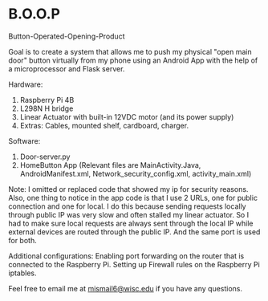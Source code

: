 # B.O.O.P
Button-Operated-Opening-Product

Goal is to create a system that allows me to push my physical "open main door" button virtually from my phone using an Android App with the help of a microprocessor and Flask server.

Hardware:
1. Raspberry Pi 4B
2. L298N H bridge
3. Linear Actuator with built-in 12VDC motor (and its power supply)
4. Extras: Cables, mounted shelf, cardboard, charger.

Software:
1. Door-server.py
2. HomeButton App (Relevant files are MainActivity.Java, AndroidManifest.xml, Network_security_config.xml, activity_main.xml)

Note: I omitted or replaced code that showed my ip for security reasons.
Also, one thing to notice in the app code is that I use 2 URLs, one for public connection and one for local. I do this because sending requests locally through public IP was very slow and often stalled my linear actuator. So I had to make sure local requests are always sent through the local IP while external devices are routed through the public IP. And the same port is used for both.

Additional configurations:
Enabling port forwarding on the router that is connected to the Raspberry Pi.
Setting up Firewall rules on the Raspberry Pi iptables.

Feel free to email me at mismail6@wisc.edu if you have any questions.
